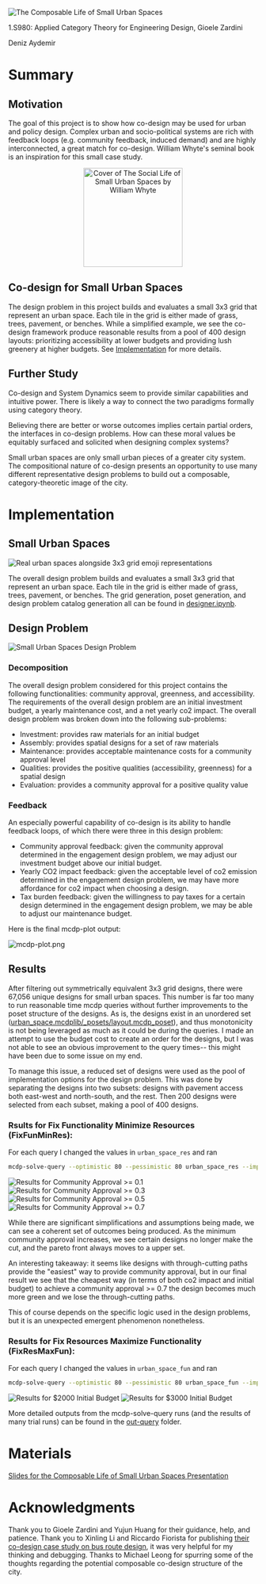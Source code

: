 ![The Composable Life of Small Urban Spaces](assets/composable-life.png)

1.S980: Applied Category Theory for Engineering Design, Gioele Zardini

Deniz Aydemir

# Summary

## Motivation
The goal of this project is to show how co-design may be used for urban and policy design. Complex urban and socio-political systems are rich with feedback loops (e.g. community feedback, induced demand) and are highly interconnected, a great match for co-design. William Whyte's seminal book is an inspiration for this small case study.

<div align="center">
<img src="assets/whyte-cover.jpg" alt="Cover of The Social Life of Small Urban Spaces by William Whyte" width="200"/>
</div>


## Co-design for Small Urban Spaces

The design problem in this project builds and evaluates a small 3x3 grid that represent an urban space. Each tile in the grid is either made of grass, trees, pavement, or benches. While a simplified example, we see the co-design framework produce reasonable results from a pool of 400 design layouts: prioritizing accessibility at lower budgets and providing lush greenery at higher budgets. See [Implementation](#implementation) for more details.

## Further Study
Co-design and System Dynamics seem to provide similar capabilities and intuitive power. There is likely a way to connect the two paradigms formally using category theory.

Believing there are better or worse outcomes implies certain partial orders, the interfaces in co-design problems. How can these moral values be equitably surfaced and solicited when designing complex systems?

Small urban spaces are only small urban pieces of a greater city system. The compositional nature of co-design presents an opportunity to use many different representative design problems to build out a composable, category-theoretic image of the city.

# Implementation

## Small Urban Spaces

![Real urban spaces alongside 3x3 grid emoji representations](assets/small-urban-spaces.jpg)

The overall design problem builds and evaluates a small 3x3 grid that represent an urban space. Each tile in the grid is either made of grass, trees, pavement, or benches. The grid generation, poset generation, and design problem catalog generation all can be found in [designer.ipynb](designer.ipynb).

## Design Problem

![Small Urban Spaces Design Problem](assets/image-7.png)

### Decomposition
The overall design problem considered for this project contains the following functionalities: community approval, greenness, and accessibility. The requirements of the overall design problem are an initial investment budget, a yearly maintenance cost, and a net yearly co2 impact. The overall design problem was broken down into the following sub-problems:
- Investment: provides raw materials for an initial budget
- Assembly: provides spatial designs for a set of raw materials
- Maintenance: provides acceptable maintenance costs for a community approval level
- Qualities: provides the positive qualities (accessibility, greenness) for a spatial design
- Evaluation: provides a community approval for a positive quality value

### Feedback
An especially powerful capability of co-design is its ability to handle feedback loops, of which there were three in this design problem:
- Community approval feedback: given the community approval determined in the engagement design problem, we may adjust our investment budget above our initial budget.
- Yearly CO2 impact feedback: given the acceptable level of co2 emission determined in the engagement design problem, we may have more affordance for co2 impact when choosing a design.
- Tax burden feedback: given the willingness to pay taxes for a certain design determined in the engagement design problem, we may be able to adjust our maintenance budget.

Here is the final mcdp-plot output:

![mcdp-plot.png](assets/mcdp-plot.png)

## Results

After filtering out symmetrically equivalent 3x3 grid designs, there were 67,056 unique designs for small urban spaces. This number is far too many to run reasonable time mcdp queries without further improvements to the poset structure of the designs. As is, the designs exist in an unordered set ([urban_space.mcdplib/_posets/layout.mcdp_poset](urban_space.mcdplib/_posets/layout.mcdp_poset)), and thus monotonicity is not being leveraged as much as it could be during the queries. I made an attempt to use the budget cost to create an order for the designs, but I was not able to see an obvious improvement to the query times-- this might have been due to some issue on my end.

To manage this issue, a reduced set of designs were used as the pool of implementation options for the design problem. This was done by separating the designs into two subsets: designs with pavement access both east-west and north-south, and the rest. Then 200 designs were selected from each subset, making a pool of 400 designs.

### Rsults for Fix Functionality Minimize Resources (FixFunMinRes):
For each query I changed the values in `urban_space_res` and ran
```bash
mcdp-solve-query --optimistic 80 --pessimistic 80 urban_space_res --imp
```
![Results for Community Approval >= 0.1](assets/image-1.png)
![Results for Community Approval >= 0.3](assets/image-2.png)
![Results for Community Approval >= 0.5](assets/image-3.png)
![Results for Community Approval >= 0.7](assets/image-4.png)

While there are significant simplifications and assumptions being made, we can see a coherent set of outcomes being produced. As the minimum community approval increases, we see certain designs no longer make the cut, and the pareto front always moves to a upper set.

An interesting takeaway: it seems like designs with through-cutting paths provide the "easiest" way to provide community approval, but in our final result we see that the cheapest way (in terms of both co2 impact and initial budget) to achieve a community approval >= 0.7 the design becomes much more green and we lose the through-cutting paths.

This of course depends on the specific logic used in the design problems, but it is an unexpected emergent phenomenon nonetheless.

### Results for Fix Resources Maximize Functionality (FixResMaxFun):
For each query I changed the values in `urban_space_fun` and ran
```bash
mcdp-solve-query --optimistic 80 --pessimistic 80 urban_space_fun --imp
```
![Results for $2000 Initial Budget](assets/image-5.png)
![Results for $3000 Initial Budget](assets/image-6.png)

More detailed outputs from the mcdp-solve-query runs (and the results of many trial runs) can be found in the [out-query](out-query/) folder.

# Materials

[Slides for the Composable Life of Small Urban Spaces Presentation](assets/urban-codesign.pdf)

# Acknowledgments
Thank you to Gioele Zardini and Yujun Huang for their guidance, help, and patience. Thank you to Xinling Li and Riccardo Fiorista for publishing [their co-design case study on bus route design](https://github.com/mit-zardini-lab/act4brd), it was very helpful for my thinking and debugging. Thanks to Michael Leong for spurring some of the thoughts regarding the potential composable co-design structure of the city.

